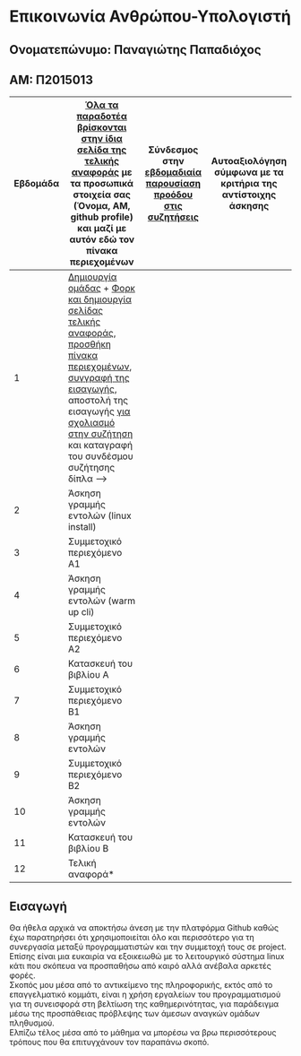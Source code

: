 # Επικοινωνία Ανθρώπου-Υπολογιστή

## Ονοματεπώνυμο: Παναγιώτης Παπαδιόχος

## ΑΜ: Π2015013



| Εβδομάδα | [Όλα τα παραδοτέα βρίσκονται στην ίδια σελίδα της τελικής αναφοράς](https://courses-ionio.github.io/help/deliverables/) με τα προσωπικά στοιχεία σας (Όνομα, ΑΜ, github profile) και μαζί με αυτόν εδώ τον πίνακα περιεχομένων | Σύνδεσμος στην [εβδομαδιαία παρουσίαση προόδου στις συζητήσεις](https://github.com/courses-ionio/help/discussions/categories/show-and-tell) | Αυτοαξιολόγηση σύμφωνα με τα κριτήρια της αντίστοιχης άσκησης |
| --- | --- | --- | --- |
| 1 |  [Δημιουργία ομάδας](https://github.com/courses-ionio/hci/discussions/1794) + [Φορκ και δημιουργία σελίδας τελικής αναφοράς](https://courses-ionio.github.io/help/guide/), [προσθήκη πίνακα περιεχομένων](https://raw.githubusercontent.com/courses-ionio/hci/master/README.md), [συγγραφή της εισαγωγής](https://courses-ionio.github.io/help/intro/), αποστολή της εισαγωγής [για σχολιασμό στην συζήτηση](https://github.com/courses-ionio/help/discussions/categories/show-and-tell) και καταγραφή του συνδέσμου συζήτησης δίπλα --> | | |
| 2 | Άσκηση γραμμής εντολών (linux install) | | |
| 3 | Συμμετοχικό περιεχόμενο A1 | | |
| 4 | Άσκηση γραμμής εντολών (warm up cli) | | |
| 5 | Συμμετοχικό περιεχόμενο A2 | | |
| 6 | Κατασκευή του βιβλίου Α | | |
| 7 | Συμμετοχικό περιεχόμενο B1 | | |
| 8 | Άσκηση γραμμής εντολών | | |
| 9 | Συμμετοχικό περιεχόμενο B2 | | |
| 10 | Άσκηση γραμμής εντολών | | |
| 11 | Κατασκευή του βιβλίου Β | | |
| 12 | Τελική αναφορά* | | |

## Εισαγωγή

Θα ήθελα αρχικά να αποκτήσω άνεση με την πλατφόρμα Github καθώς έχω παρατηρήσει ότι χρησιμοποιείται όλο και περισσότερο για τη συνεργασία μεταξύ προγραμματιστών και την συμμετοχή τους σε project.\
Επίσης είναι μια ευκαιρία να εξοικειωθώ με το λειτουργικό σύστημα linux κάτι που σκόπευα να προσπαθήσω από καιρό αλλά ανέβαλα αρκετές φορές.\
Σκοπός μου μέσα από το αντικείμενο της πληροφορικής, εκτός από το επαγγελματικό κομμάτι, είναι η χρήση εργαλείων του προγραμματισμού για τη συνεισφορά στη βελτίωση της καθημερινότητας, για παράδειγμα μέσω της προσπάθειας πρόβλεψης των άμεσων αναγκών ομάδων πληθυσμού.\
Ελπίζω τέλος μέσα από το μάθημα να μπορέσω να βρω περισσότερους τρόπους που θα επιτυγχάνουν τον παραπάνω σκοπό.
